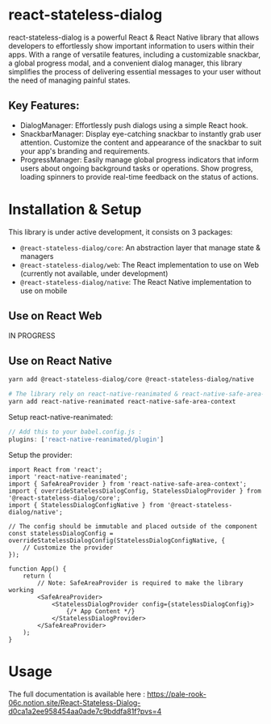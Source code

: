 # react-stateless-dialog

react-stateless-dialog is a powerful React & React Native library that allows developers to effortlessly 
show important information to users within their apps. With a range of versatile features, including a customizable snackbar, 
a global progress modal, and a convenient dialog manager, this library simplifies the process of delivering essential messages to your user without
the need of managing painful states.

## Key Features:

- DialogManager: Effortlessly push dialogs using a simple React hook.
- SnackbarManager: Display eye-catching snackbar to instantly grab user attention. Customize the content and appearance of the snackbar to suit your app's branding and requirements.
- ProgressManager: Easily manage global progress indicators that inform users about ongoing background tasks or operations. Show progress, loading spinners to provide real-time feedback on the status of actions.

# Installation & Setup

This library is under active development, it consists on 3 packages:
 - `@react-stateless-dialog/core`: An abstraction layer that manage state & managers 
 - `@react-stateless-dialog/web`: The React implementation to use on Web (currently not available, under development)
 - `@react-stateless-dialog/native`: The React Native implementation to use on mobile

## Use on React Web

IN PROGRESS

## Use on React Native

```bash
yarn add @react-stateless-dialog/core @react-stateless-dialog/native

# The library rely on react-native-reanimated & react-native-safe-area-context, you need to install these packages in your project
yarn add react-native-reanimated react-native-safe-area-context
```

Setup react-native-reanimated:
```js
// Add this to your babel.config.js :
plugins: ['react-native-reanimated/plugin']
```

Setup the provider:
```tsx
import React from 'react';
import 'react-native-reanimated';
import { SafeAreaProvider } from 'react-native-safe-area-context';
import { overrideStatelessDialogConfig, StatelessDialogProvider } from '@react-stateless-dialog/core';
import { StatelessDialogConfigNative } from '@react-stateless-dialog/native';

// The config should be immutable and placed outside of the component
const statelessDialogConfig = overrideStatelessDialogConfig(StatelessDialogConfigNative, {
    // Customize the provider
});

function App() {
    return (
        // Note: SafeAreaProvider is required to make the library working
        <SafeAreaProvider>
            <StatelessDialogProvider config={statelessDialogConfig}>
                {/* App Content */}
            </StatelessDialogProvider>
        </SafeAreaProvider>
    );
}
```

# Usage

The full documentation is available here : https://pale-rook-06c.notion.site/React-Stateless-Dialog-d0ca1a2ee958454aa0ade7c9bddfa81f?pvs=4
